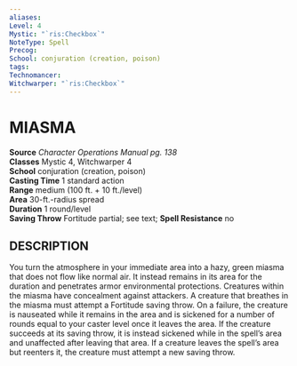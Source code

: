 ```yaml
---
aliases: 
Level: 4
Mystic: "`ris:Checkbox`"
NoteType: Spell
Precog: 
School: conjuration (creation, poison) 
tags: 
Technomancer: 
Witchwarper: "`ris:Checkbox`"
---
```

# MIASMA

**Source** _Character Operations Manual pg. 138_  
**Classes** Mystic 4, Witchwarper 4  
**School** conjuration (creation, poison)  
**Casting Time** 1 standard action  
**Range** medium (100 ft. + 10 ft./level)  
**Area** 30-ft.-radius spread  
**Duration** 1 round/level  
**Saving Throw** Fortitude partial; see text; **Spell Resistance** no

## DESCRIPTION

You turn the atmosphere in your immediate area into a hazy, green miasma that does not flow like normal air. It instead remains in its area for the duration and penetrates armor environmental protections. Creatures within the miasma have concealment against attackers. A creature that breathes in the miasma must attempt a Fortitude saving throw. On a failure, the creature is nauseated while it remains in the area and is sickened for a number of rounds equal to your caster level once it leaves the area. If the creature succeeds at its saving throw, it is instead sickened while in the spell’s area and unaffected after leaving that area. If a creature leaves the spell’s area but reenters it, the creature must attempt a new saving throw.